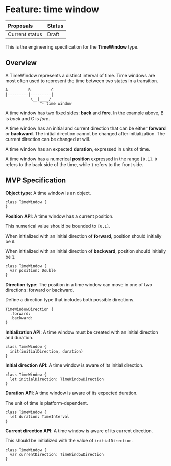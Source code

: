 # Feature: time window

| Proposals | Status |
|:------------------|:-------|
| Current status | Draft |

This is the engineering specification for the **TimeWindow** type.

## Overview

A TimeWindow represents a distinct interval of time. Time windows are most often used to represent the time between two states in a transition.

```
A         B         C
|---------|---------|
           \__|____/
               ^- time window
```

A time window has two fixed sides: **back** and **fore**. In the example above, B is *back* and C is *fore*.

A time window has an initial and current direction that can be either **forward** or **backward**. The initial direction cannot be changed after initialization. The current direction can be changed at will.

A time window has an expected **duration**, expressed in units of time.

A time window has a numerical **position** expressed in the range `[0,1]`. `0` refers to the back side of the time, while `1` refers to the front side.

## MVP Specification

**Object type**: A time window is an object.

```
class TimeWindow {
}
```

**Position API**: A time window has a current position.

This numerical value should be bounded to `[0,1]`.

When initialized with an initial direction of **forward**, position should initially be `0`.

When initialized with an initial direction of **backward**, position should initially be `1`.

```
class TimeWindow {
  var position: Double
}
```

**Direction type**: The position in a time window can move in one of two directions: forward or backward.

Define a direction type that includes both possible directions.

```
TimeWindowDirection {
  .forward:
  .backward:
}
```

**Initialization API**: A time window must be created with an initial direction and duration.

```
class TimeWindow {
  init(initialDirection, duration)
}
```

**Initial direction API**: A time window is aware of its initial direction.

```
class TimeWindow {
  let initialDirection: TimeWindowDirection
}
```

**Duration API**: A time window is aware of its expected duration.

The unit of time is platform-dependent.

```
class TimeWindow {
  let duration: TimeInterval
}
```

**Current direction API**: A time window is aware of its current direction.

This should be initialized with the value of `initialDirection`.

```
class TimeWindow {
  var currentDirection: TimeWindowDirection
}
```
